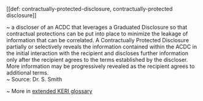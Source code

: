 [[def: contractually-protected-disclosure, contractually-protected disclosure]]

~ a discloser of an ACDC that leverages a Graduated Disclosure so that contractual protections can be put into place to minimize the leakage of information that can be correlated. A Contractually Protected Disclosure partially or selectively reveals the information contained within the ACDC in the initial interaction with the recipient and discloses further information only after the recipient agrees to the terms established by the discloser. More information may be progressively revealed as the recipient agrees to additional terms.  
~ Source: Dr. S. Smith

~ More in <a href="https://weboftrust.github.io/WOT-terms/docs/glossary/contractually-protected-disclosure">extended KERI glossary</a>
